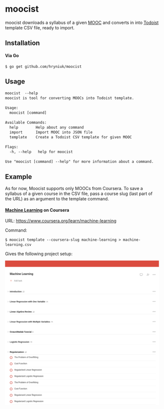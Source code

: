 # moocist

moocist downloads a syllabus of a given [MOOC](https://en.wikipedia.org/wiki/Massive_open_online_course)
and converts in into [Todoist](https://todoist.com/) template CSV file, ready to import.

## Installation

#### Via Go

```shell
$ go get github.com/hryniuk/moocist
```

## Usage

```shell
moocist  --help
moocist is tool for converting MOOCs into Todoist template.

Usage:
  moocist [command]

Available Commands:
  help        Help about any command
  import      Import MOOC into JSON file
  template    Create a Todoist CSV template for given MOOC

Flags:
  -h, --help   help for moocist

Use "moocist [command] --help" for more information about a command.
```

## Example

As for now, Moocist supports only MOOCs from Coursera.
To save a syllabus of a given course in the CSV file, pass
a course slug (last part of the URL) as an argument
to the template command.

#### [Machine Learning](https://www.coursera.org/learn/machine-learning) on Coursera

URL: https://www.coursera.org/learn/machine-learning

Command:

```shell
$ moocist template --coursera-slug machine-learning > machine-learning.csv
```

Gives the following project setup:

![Machine Learning template screenshot](img/ss.png)
